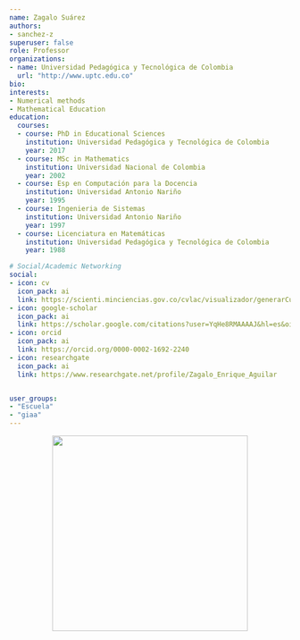 ```yaml
---
name: Zagalo Suárez
authors:
- sanchez-z
superuser: false
role: Professor
organizations:
- name: Universidad Pedagógica y Tecnológica de Colombia
  url: "http://www.uptc.edu.co"
bio:
interests:
- Numerical methods
- Mathematical Education
education:
  courses:
  - course: PhD in Educational Sciences
    institution: Universidad Pedagógica y Tecnológica de Colombia
    year: 2017
  - course: MSc in Mathematics
    institution: Universidad Nacional de Colombia
    year: 2002
  - course: Esp en Computación para la Docencia
    institution: Universidad Antonio Nariño
    year: 1995
  - course: Ingenieria de Sistemas
    institution: Universidad Antonio Nariño
    year: 1997
  - course: Licenciatura en Matemáticas
    institution: Universidad Pedagógica y Tecnológica de Colombia
    year: 1988

# Social/Academic Networking
social:
- icon: cv
  icon_pack: ai
  link: https://scienti.minciencias.gov.co/cvlac/visualizador/generarCurriculoCv.do?cod_rh=0000321419
- icon: google-scholar
  icon_pack: ai
  link: https://scholar.google.com/citations?user=YqHe8RMAAAAJ&hl=es&oi=sra
- icon: orcid
  icon_pack: ai
  link: https://orcid.org/0000-0002-1692-2240
- icon: researchgate
  icon_pack: ai
  link: https://www.researchgate.net/profile/Zagalo_Enrique_Aguilar


user_groups:
- "Escuela"
- "giaa"
---
```



<center><img src="https://matematicas.netlify.app/img/gs/suarez-z.png"  width="350"></center>
